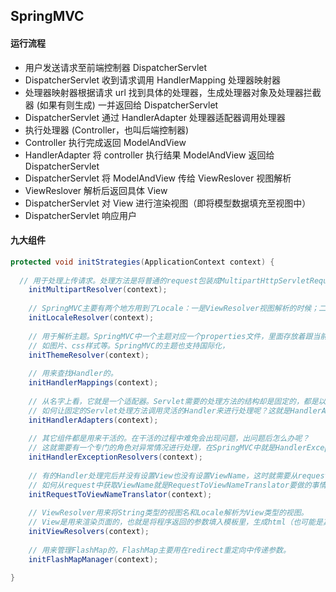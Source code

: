 ## SpringMVC

#### 运行流程

- 用户发送请求至前端控制器 DispatcherServlet
- DispatcherServlet 收到请求调用 HandlerMapping 处理器映射器
- 处理器映射器根据请求 url 找到具体的处理器，生成处理器对象及处理器拦截器 (如果有则生成) 一并返回给 DispatcherServlet
-  DispatcherServlet 通过 HandlerAdapter 处理器适配器调用处理器
- 执行处理器 (Controller，也叫后端控制器)
- Controller 执行完成返回 ModelAndView
- HandlerAdapter 将 controller 执行结果 ModelAndView 返回给 DispatcherServlet
- DispatcherServlet 将 ModelAndView 传给 ViewReslover 视图解析
- ViewReslover 解析后返回具体 View
- DispatcherServlet 对 View 进行渲染视图（即将模型数据填充至视图中）
- DispatcherServlet 响应用户



#### 九大组件

```java
protected void initStrategies(ApplicationContext context) {
	
  // 用于处理上传请求。处理方法是将普通的request包装成MultipartHttpServletRequest，后者可以直接调用getFile方法获取File.
	initMultipartResolver(context);
  
	// SpringMVC主要有两个地方用到了Locale：一是ViewResolver视图解析的时候；二是用到国际化资源或者主题的时候。
	initLocaleResolver(context); 
  
	// 用于解析主题。SpringMVC中一个主题对应一个properties文件，里面存放着跟当前主题相关的所有资源、
	// 如图片、css样式等。SpringMVC的主题也支持国际化， 
	initThemeResolver(context);
  
	// 用来查找Handler的。
	initHandlerMappings(context);
  
	// 从名字上看，它就是一个适配器。Servlet需要的处理方法的结构却是固定的，都是以request和response为参数的方法。
	// 如何让固定的Servlet处理方法调用灵活的Handler来进行处理呢？这就是HandlerAdapter要做的事情
	initHandlerAdapters(context);
  
	// 其它组件都是用来干活的。在干活的过程中难免会出现问题，出问题后怎么办呢？
	// 这就需要有一个专门的角色对异常情况进行处理，在SpringMVC中就是HandlerExceptionResolver。
	initHandlerExceptionResolvers(context);
  
	// 有的Handler处理完后并没有设置View也没有设置ViewName，这时就需要从request获取ViewName了，
	// 如何从request中获取ViewName就是RequestToViewNameTranslator要做的事情了。
	initRequestToViewNameTranslator(context);
  
	// ViewResolver用来将String类型的视图名和Locale解析为View类型的视图。
	// View是用来渲染页面的，也就是将程序返回的参数填入模板里，生成html（也可能是其它类型）文件。
	initViewResolvers(context);
  
	// 用来管理FlashMap的，FlashMap主要用在redirect重定向中传递参数。
	initFlashMapManager(context); 

}
```















